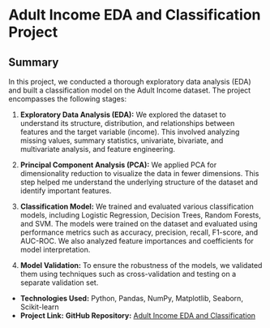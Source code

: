 # Adult Income EDA and Classification Project

## Summary

In this project, we conducted a thorough exploratory data analysis (EDA) and built a classification model on the Adult Income dataset. The project encompasses the following stages:

1. **Exploratory Data Analysis (EDA):** We explored the dataset to understand its structure, distribution, and relationships between features and the target variable (income). This involved analyzing missing values, summary statistics, univariate, bivariate, and multivariate analysis, and feature engineering.

2. **Principal Component Analysis (PCA):** We applied PCA for dimensionality reduction to visualize the data in fewer dimensions. This step helped me understand the underlying structure of the dataset and identify important features.

3. **Classification Model:** We trained and evaluated various classification models, including Logistic Regression, Decision Trees, Random Forests, and SVM. The models were trained on the dataset and evaluated using performance metrics such as accuracy, precision, recall, F1-score, and AUC-ROC. We also analyzed feature importances and coefficients for model interpretation.

4. **Model Validation:** To ensure the robustness of the models, we validated them using techniques such as cross-validation and testing on a separate validation set.
- **Technologies Used:** Python, Pandas, NumPy, Matplotlib, Seaborn, Scikit-learn
- **Project Link:** **GitHub Repository:** [Adult Income EDA and Classification](https://github.com/sahand-salmani/adult-income-dataset-EDA-classification)
